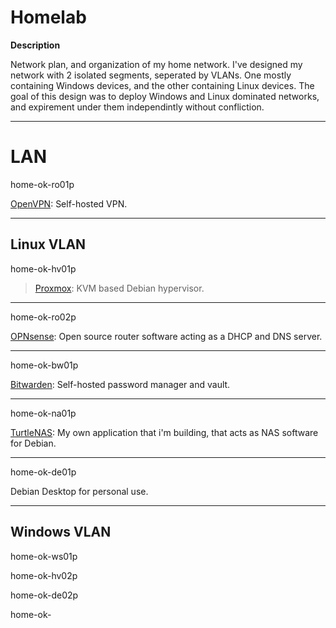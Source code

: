 # Homelab

**Description**

Network plan, and organization of my home network. I've designed my network with 2 isolated segments, seperated by VLANs. One mostly containing Windows devices, and the other containing Linux devices. The goal of this design was to deploy Windows and Linux dominated networks, and expirement under them independintly without confliction.

______________________________________________________________________________________________________________________________________________________________________________

# LAN

home-ok-ro01p

[OpenVPN](https://github.com/OpenVPN/openvpn): Self-hosted VPN.

______________________________________________________________________________


## Linux VLAN

home-ok-hv01p

> [Proxmox](https://www.proxmox.com/en/): KVM based Debian hypervisor. 

______________________________________________________________________________

home-ok-ro02p

[OPNsense](https://opnsense.org/): Open source router software acting as a DHCP and DNS server.

______________________________________________________________________________

home-ok-bw01p

[Bitwarden](https://github.com/bitwarden/server): Self-hosted password manager and vault.

______________________________________________________________________________

home-ok-na01p

[TurtleNAS](https://github.com/allenc125789/TurtleNAS): My own application that i'm building, that acts as NAS software for Debian.

______________________________________________________________________________

home-ok-de01p

Debian Desktop for personal use.

______________________________________________________________________________

## Windows VLAN

home-ok-ws01p

home-ok-hv02p

home-ok-de02p

home-ok-


